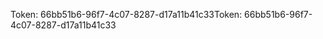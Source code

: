 <span data-ttu-id="c800b-101">Token: 66bb51b6-96f7-4c07-8287-d17a11b41c33</span><span class="sxs-lookup"><span data-stu-id="c800b-101">Token: 66bb51b6-96f7-4c07-8287-d17a11b41c33</span></span>